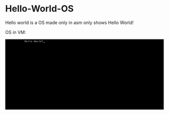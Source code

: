 # Hello-World-OS
Hello world is a OS made only in asm only shows Hello World!

OS in VM:

![Opis slike](vm.jpg)
